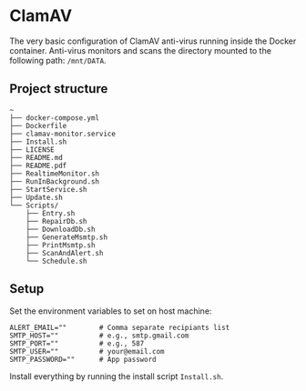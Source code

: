 # ClamAV

The very basic configuration of ClamAV anti-virus running inside the Docker container.
Anti-virus monitors and scans the directory mounted to the following path: `/mnt/DATA`.

## Project structure

```
~
├── docker-compose.yml
├── Dockerfile
├── clamav-monitor.service
├── Install.sh
├── LICENSE
├── README.md
├── README.pdf
├── RealtimeMonitor.sh
├── RunInBackground.sh
├── StartService.sh
├── Update.sh
└── Scripts/
    ├── Entry.sh
    ├── RepairDb.sh
    ├── DownloadDb.sh
    ├── GenerateMsmtp.sh
    ├── PrintMsmtp.sh
    ├── ScanAndAlert.sh
    └── Schedule.sh
```

## Setup

Set the environment variables to set on host machine:

```shell
ALERT_EMAIL=""        # Comma separate recipiants list
SMTP_HOST=""          # e.g., smtp.gmail.com
SMTP_PORT=""          # e.g., 587
SMTP_USER=""          # your@email.com
SMTP_PASSWORD=""      # App password
```

Install everything by running the install script `Install.sh`.
